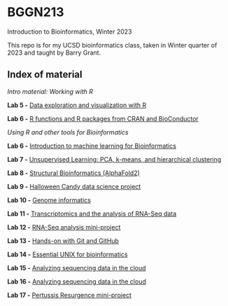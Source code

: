 # BGGN213
Introduction to Bioinformatics, Winter 2023

This repo is for my UCSD bioinformatics class, taken in Winter quarter of 2023 and taught by Barry Grant.

## Index of material
*Intro material: Working with R*

**Lab 5 -** [Data exploration and visualization with R](/class5/)

**Lab 6 -** [R functions and R packages from CRAN and BioConductor](/class6/)

*Using R and other tools for Bioinformatics*

**Lab 6 -** [Introduction to machine learning for Bioinformatics](/class07/)

**Lab 7 -** [Unsupervised Learning: PCA, k-means, and hierarchical clustering](/class08/)

**Lab 8 -** [Structural Bioinformatics (AlphaFold2)](/class09/)

**Lab 9 -** [Halloween Candy data science project](/class10/)

**Lab 10 -** [Genome informatics](/class11/)

**Lab 11 -** [Transcriptomics and the analysis of RNA-Seq data](/class12/)

**Lab 12 -** [RNA-Seq analysis mini-project](/class13/)

**Lab 13 -** [Hands-on with Git and GitHub]()

**Lab 14 -** [Essential UNIX for bioinformatics]()

**Lab 15 -** [Analyzing sequencing data in the cloud]()

**Lab 16 -** [Analyzing sequencing data in the cloud]()

**Lab 17 -** [Pertussis Resurgence mini-project]()
